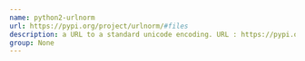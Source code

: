```yaml
---
name: python2-urlnorm
url: https://pypi.org/project/urlnorm/#files
description: a URL to a standard unicode encoding. URL : https://pypi.org/project/urlnorm/#files Groups : None
group: None
---
```

